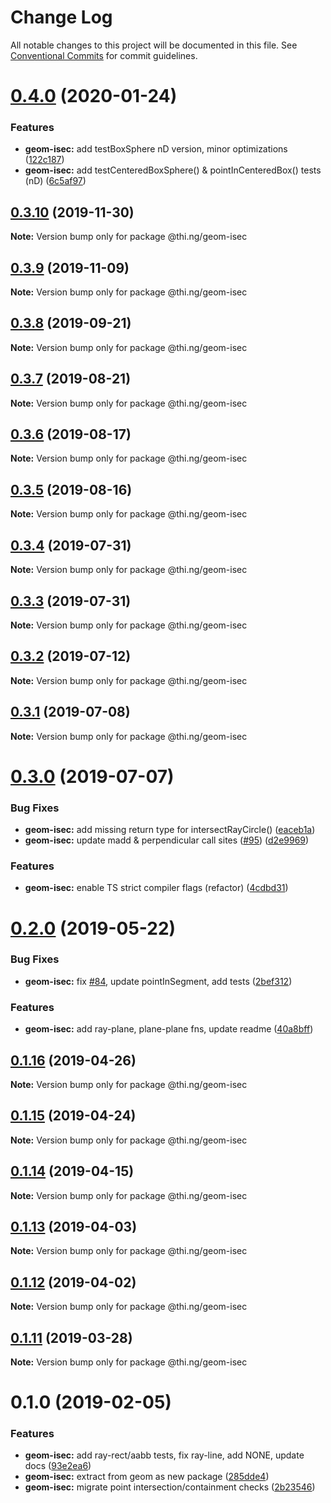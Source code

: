 # Change Log

All notable changes to this project will be documented in this file.
See [Conventional Commits](https://conventionalcommits.org) for commit guidelines.

# [0.4.0](https://github.com/thi-ng/umbrella/compare/@thi.ng/geom-isec@0.3.10...@thi.ng/geom-isec@0.4.0) (2020-01-24)


### Features

* **geom-isec:** add testBoxSphere nD version, minor optimizations ([122c187](https://github.com/thi-ng/umbrella/commit/122c1876375f638b35f9f576824f2af081008081))
* **geom-isec:** add testCenteredBoxSphere() & pointInCenteredBox() tests (nD) ([6c5af97](https://github.com/thi-ng/umbrella/commit/6c5af97a8da9bce307bc76f956c185c5e75a9e8d))





## [0.3.10](https://github.com/thi-ng/umbrella/compare/@thi.ng/geom-isec@0.3.9...@thi.ng/geom-isec@0.3.10) (2019-11-30)

**Note:** Version bump only for package @thi.ng/geom-isec





## [0.3.9](https://github.com/thi-ng/umbrella/compare/@thi.ng/geom-isec@0.3.8...@thi.ng/geom-isec@0.3.9) (2019-11-09)

**Note:** Version bump only for package @thi.ng/geom-isec





## [0.3.8](https://github.com/thi-ng/umbrella/compare/@thi.ng/geom-isec@0.3.7...@thi.ng/geom-isec@0.3.8) (2019-09-21)

**Note:** Version bump only for package @thi.ng/geom-isec





## [0.3.7](https://github.com/thi-ng/umbrella/compare/@thi.ng/geom-isec@0.3.6...@thi.ng/geom-isec@0.3.7) (2019-08-21)

**Note:** Version bump only for package @thi.ng/geom-isec





## [0.3.6](https://github.com/thi-ng/umbrella/compare/@thi.ng/geom-isec@0.3.5...@thi.ng/geom-isec@0.3.6) (2019-08-17)

**Note:** Version bump only for package @thi.ng/geom-isec





## [0.3.5](https://github.com/thi-ng/umbrella/compare/@thi.ng/geom-isec@0.3.4...@thi.ng/geom-isec@0.3.5) (2019-08-16)

**Note:** Version bump only for package @thi.ng/geom-isec





## [0.3.4](https://github.com/thi-ng/umbrella/compare/@thi.ng/geom-isec@0.3.3...@thi.ng/geom-isec@0.3.4) (2019-07-31)

**Note:** Version bump only for package @thi.ng/geom-isec





## [0.3.3](https://github.com/thi-ng/umbrella/compare/@thi.ng/geom-isec@0.3.2...@thi.ng/geom-isec@0.3.3) (2019-07-31)

**Note:** Version bump only for package @thi.ng/geom-isec





## [0.3.2](https://github.com/thi-ng/umbrella/compare/@thi.ng/geom-isec@0.3.1...@thi.ng/geom-isec@0.3.2) (2019-07-12)

**Note:** Version bump only for package @thi.ng/geom-isec





## [0.3.1](https://github.com/thi-ng/umbrella/compare/@thi.ng/geom-isec@0.3.0...@thi.ng/geom-isec@0.3.1) (2019-07-08)

**Note:** Version bump only for package @thi.ng/geom-isec





# [0.3.0](https://github.com/thi-ng/umbrella/compare/@thi.ng/geom-isec@0.2.0...@thi.ng/geom-isec@0.3.0) (2019-07-07)


### Bug Fixes

* **geom-isec:** add missing return type for intersectRayCircle() ([eaceb1a](https://github.com/thi-ng/umbrella/commit/eaceb1a))
* **geom-isec:** update madd & perpendicular call sites ([#95](https://github.com/thi-ng/umbrella/issues/95)) ([d2e9969](https://github.com/thi-ng/umbrella/commit/d2e9969))


### Features

* **geom-isec:** enable TS strict compiler flags (refactor) ([4cdbd31](https://github.com/thi-ng/umbrella/commit/4cdbd31))





# [0.2.0](https://github.com/thi-ng/umbrella/compare/@thi.ng/geom-isec@0.1.16...@thi.ng/geom-isec@0.2.0) (2019-05-22)


### Bug Fixes

* **geom-isec:** fix [#84](https://github.com/thi-ng/umbrella/issues/84), update pointInSegment, add tests ([2bef312](https://github.com/thi-ng/umbrella/commit/2bef312))


### Features

* **geom-isec:** add ray-plane, plane-plane fns, update readme ([40a8bff](https://github.com/thi-ng/umbrella/commit/40a8bff))





## [0.1.16](https://github.com/thi-ng/umbrella/compare/@thi.ng/geom-isec@0.1.15...@thi.ng/geom-isec@0.1.16) (2019-04-26)

**Note:** Version bump only for package @thi.ng/geom-isec





## [0.1.15](https://github.com/thi-ng/umbrella/compare/@thi.ng/geom-isec@0.1.14...@thi.ng/geom-isec@0.1.15) (2019-04-24)

**Note:** Version bump only for package @thi.ng/geom-isec





## [0.1.14](https://github.com/thi-ng/umbrella/compare/@thi.ng/geom-isec@0.1.13...@thi.ng/geom-isec@0.1.14) (2019-04-15)

**Note:** Version bump only for package @thi.ng/geom-isec





## [0.1.13](https://github.com/thi-ng/umbrella/compare/@thi.ng/geom-isec@0.1.12...@thi.ng/geom-isec@0.1.13) (2019-04-03)

**Note:** Version bump only for package @thi.ng/geom-isec





## [0.1.12](https://github.com/thi-ng/umbrella/compare/@thi.ng/geom-isec@0.1.11...@thi.ng/geom-isec@0.1.12) (2019-04-02)

**Note:** Version bump only for package @thi.ng/geom-isec





## [0.1.11](https://github.com/thi-ng/umbrella/compare/@thi.ng/geom-isec@0.1.10...@thi.ng/geom-isec@0.1.11) (2019-03-28)

**Note:** Version bump only for package @thi.ng/geom-isec







# 0.1.0 (2019-02-05)


### Features

* **geom-isec:** add ray-rect/aabb tests, fix ray-line, add NONE, update docs ([93e2ea6](https://github.com/thi-ng/umbrella/commit/93e2ea6))
* **geom-isec:** extract from geom as new package ([285dde4](https://github.com/thi-ng/umbrella/commit/285dde4))
* **geom-isec:** migrate point intersection/containment checks ([2b23546](https://github.com/thi-ng/umbrella/commit/2b23546))
